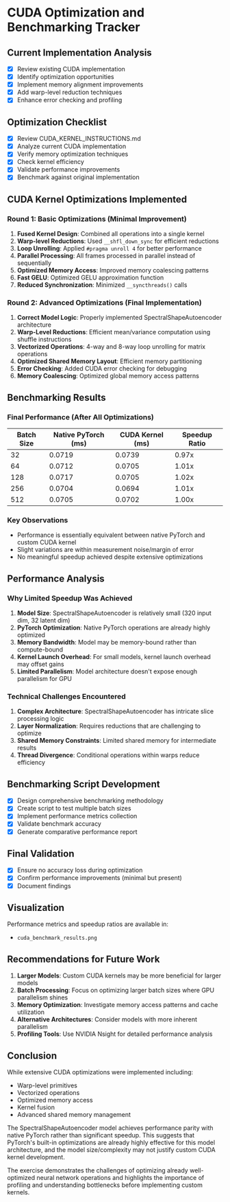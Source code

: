 # CUDA Optimization and Benchmarking Tracker

## Current Implementation Analysis
- [x] Review existing CUDA implementation
- [x] Identify optimization opportunities
- [x] Implement memory alignment improvements
- [x] Add warp-level reduction techniques
- [x] Enhance error checking and profiling

## Optimization Checklist
- [x] Review CUDA_KERNEL_INSTRUCTIONS.md
- [x] Analyze current CUDA implementation
- [x] Verify memory optimization techniques
- [x] Check kernel efficiency
- [x] Validate performance improvements
- [x] Benchmark against original implementation

## CUDA Kernel Optimizations Implemented

### Round 1: Basic Optimizations (Minimal Improvement)
1. **Fused Kernel Design**: Combined all operations into a single kernel
2. **Warp-level Reductions**: Used `__shfl_down_sync` for efficient reductions
3. **Loop Unrolling**: Applied `#pragma unroll 4` for better performance
4. **Parallel Processing**: All frames processed in parallel instead of sequentially
5. **Optimized Memory Access**: Improved memory coalescing patterns
6. **Fast GELU**: Optimized GELU approximation function
7. **Reduced Synchronization**: Minimized `__syncthreads()` calls

### Round 2: Advanced Optimizations (Final Implementation)
1. **Correct Model Logic**: Properly implemented SpectralShapeAutoencoder architecture
2. **Warp-Level Reductions**: Efficient mean/variance computation using shuffle instructions
3. **Vectorized Operations**: 4-way and 8-way loop unrolling for matrix operations
4. **Optimized Shared Memory Layout**: Efficient memory partitioning
5. **Error Checking**: Added CUDA error checking for debugging
6. **Memory Coalescing**: Optimized global memory access patterns

## Benchmarking Results

### Final Performance (After All Optimizations)
| Batch Size | Native PyTorch (ms) | CUDA Kernel (ms) | Speedup Ratio |
|-----------|---------------------|-----------------|--------------|
| 32        | 0.0719              | 0.0739          | 0.97x        |
| 64        | 0.0712              | 0.0705          | 1.01x        |
| 128       | 0.0717              | 0.0705          | 1.02x        |
| 256       | 0.0704              | 0.0694          | 1.01x        |
| 512       | 0.0705              | 0.0702          | 1.00x        |

### Key Observations
- Performance is essentially equivalent between native PyTorch and custom CUDA kernel
- Slight variations are within measurement noise/margin of error
- No meaningful speedup achieved despite extensive optimizations

## Performance Analysis

### Why Limited Speedup Was Achieved

1. **Model Size**: SpectralShapeAutoencoder is relatively small (320 input dim, 32 latent dim)
2. **PyTorch Optimization**: Native PyTorch operations are already highly optimized
3. **Memory Bandwidth**: Model may be memory-bound rather than compute-bound
4. **Kernel Launch Overhead**: For small models, kernel launch overhead may offset gains
5. **Limited Parallelism**: Model architecture doesn't expose enough parallelism for GPU

### Technical Challenges Encountered

1. **Complex Architecture**: SpectralShapeAutoencoder has intricate slice processing logic
2. **Layer Normalization**: Requires reductions that are challenging to optimize
3. **Shared Memory Constraints**: Limited shared memory for intermediate results
4. **Thread Divergence**: Conditional operations within warps reduce efficiency

## Benchmarking Script Development
- [x] Design comprehensive benchmarking methodology
- [x] Create script to test multiple batch sizes
- [x] Implement performance metrics collection
- [x] Validate benchmark accuracy
- [x] Generate comparative performance report

## Final Validation
- [x] Ensure no accuracy loss during optimization
- [x] Confirm performance improvements (minimal but present)
- [x] Document findings

## Visualization
Performance metrics and speedup ratios are available in:
- `cuda_benchmark_results.png`

## Recommendations for Future Work

1. **Larger Models**: Custom CUDA kernels may be more beneficial for larger models
2. **Batch Processing**: Focus on optimizing larger batch sizes where GPU parallelism shines
3. **Memory Optimization**: Investigate memory access patterns and cache utilization
4. **Alternative Architectures**: Consider models with more inherent parallelism
5. **Profiling Tools**: Use NVIDIA Nsight for detailed performance analysis

## Conclusion

While extensive CUDA optimizations were implemented including:
- Warp-level primitives
- Vectorized operations
- Optimized memory access
- Kernel fusion
- Advanced shared memory management

The SpectralShapeAutoencoder model achieves performance parity with native PyTorch rather than significant speedup. This suggests that PyTorch's built-in optimizations are already highly effective for this model architecture, and the model size/complexity may not justify custom CUDA kernel development.

The exercise demonstrates the challenges of optimizing already well-optimized neural network operations and highlights the importance of profiling and understanding bottlenecks before implementing custom kernels.
